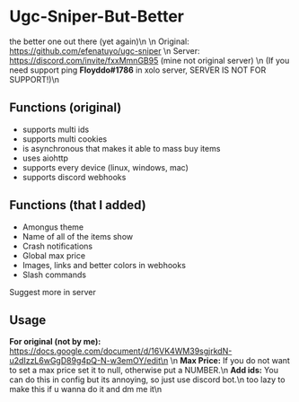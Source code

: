 # Ugc-Sniper-But-Better
the better one out there (yet again)\n
\n
Original: https://github.com/efenatuyo/ugc-sniper \n
Server: https://discord.com/invite/fxxMmnGB95 (mine not original server) \n
(If you need support ping **Floyddo#1786** in xolo server, SERVER IS NOT FOR SUPPORT!)\n

## Functions (original)
- supports multi ids
- supports multi cookies
- is asynchronous that makes it able to mass buy items
- uses aiohttp
- supports every device (linux, windows, mac)
- supports discord webhooks

## Functions (that I added)
- Amongus theme
- Name of all of the items show
- Crash notifications
- Global max price
- Images, links and better colors in webhooks
- Slash commands

Suggest more in server
## Usage
**For original (not by me):** https://docs.google.com/document/d/16VK4WM39sgjrkdN-u2dIzzL6wGgD89g4pQ-N-w3emOY/edit\n
\n
**Max Price:** If you do not want to set a max price set it to null, otherwise put a NUMBER.\n
**Add ids:** You can do this in config but its annoying, so just use discord bot.\n
too lazy to make this if u wanna do it and dm me it\n
